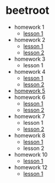 # beetroot
* homework 1
    * [lesson 1](https://Alexsandr-s.github.io/homework_01/index.html)
* homework 2
    * [lesson 1](https://Alexsandr-s.github.io/homework_02/lesson_1/index.html)
    * [lesson 2](https://Alexsandr-s.github.io/homework_02/lesson_2/index.html)
* homework 3
    * lesson 1
* homework 4
    * [lesson 1](https://Alexsandr-s.github.io/homework_04/lesson_1/index.html)
    * [lesson 2](https://Alexsandr-s.github.io/homework_04/Lesson_2/index.html)
* [homework 5](https://Alexsandr-s.github.io/homework_05/index.html)
* homework 6
    * [lesson 1](https://Alexsandr-s.github.io/homework_06/Lesson_1/index.html)
    * [lesson 2](https://Alexsandr-s.github.io/homework_06/Lesson_2/index.html)
* homework 7
    * lesson 1
    * [lesson 2](https://Alexsandr-s.github.io/homework_07/index.html)
* homework 8
    * [lesson 1](https://Alexsandr-s.github.io/homework_08/index.html)
    * lesson 2
 * homework 10
    * [lesson 1](https://Alexsandr-s.github.io/homework_10/build/index.html)
 * homework 12
    * [lesson 1](https://Alexsandr-s.github.io/homework_12/build/index.html)
    
  
 
 
 
